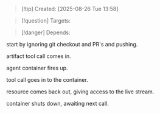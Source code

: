 
>[!tip] Created: [2025-08-26 Tue 13:58]

>[!question] Targets: 

>[!danger] Depends: 

start by ignoring git checkout and PR's and pushing.

artifact tool call comes in.

agent container fires up.

tool call goes in to the container.

resource comes back out, giving access to the live stream.

container shuts down, awaiting next call.